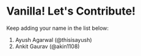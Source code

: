 # Vanilla! Let's Contribute!

Keep adding your name in the list below:

1. Ayush Agarwal (@thisisayush)
2. Ankit Gaurav (@akin1108)
